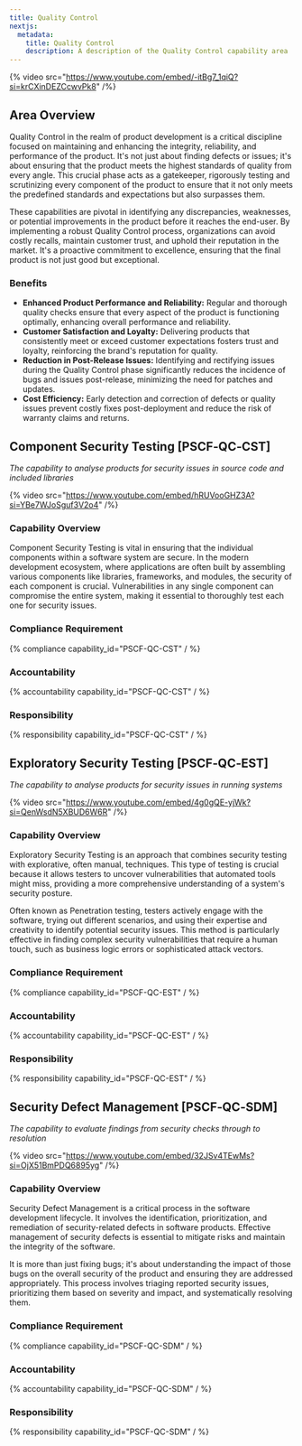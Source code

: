 ```yaml
---
title: Quality Control
nextjs:
  metadata:
    title: Quality Control
    description: A description of the Quality Control capability area
---
```


{% video src="https://www.youtube.com/embed/-itBg7_1qiQ?si=krCXinDEZCcwvPk8" /%}

## Area Overview

Quality Control in the realm of product development is a critical discipline focused on maintaining and enhancing the integrity, reliability, and performance of the product. It's not just about finding defects or issues; it's about ensuring that the product meets the highest standards of quality from every angle. This crucial phase acts as a gatekeeper, rigorously testing and scrutinizing every component of the product to ensure that it not only meets the predefined standards and expectations but also surpasses them.

These capabilities are pivotal in identifying any discrepancies, weaknesses, or potential improvements in the product before it reaches the end-user. By implementing a robust Quality Control process, organizations can avoid costly recalls, maintain customer trust, and uphold their reputation in the market. It's a proactive commitment to excellence, ensuring that the final product is not just good but exceptional.

### Benefits

* **Enhanced Product Performance and Reliability:** Regular and thorough quality checks ensure that every aspect of the product is functioning optimally, enhancing overall performance and reliability.
* **Customer Satisfaction and Loyalty:** Delivering products that consistently meet or exceed customer expectations fosters trust and loyalty, reinforcing the brand's reputation for quality.
* **Reduction in Post-Release Issues:** Identifying and rectifying issues during the Quality Control phase significantly reduces the incidence of bugs and issues post-release, minimizing the need for patches and updates.
* **Cost Efficiency:** Early detection and correction of defects or quality issues prevent costly fixes post-deployment and reduce the risk of warranty claims and returns.

## Component Security Testing [PSCF&#8209;QC&#8209;CST]

_The capability to analyse products for security issues in source code and included libraries_

{% video src="https://www.youtube.com/embed/hRUVooGHZ3A?si=YBe7WJoSguf3V2o4" /%}

### Capability Overview

Component Security Testing is vital in ensuring that the individual components within a software system are secure. In the modern development ecosystem, where applications are often built by assembling various components like libraries, frameworks, and modules, the security of each component is crucial. Vulnerabilities in any single component can compromise the entire system, making it essential to thoroughly test each one for security issues.

### Compliance Requirement

{% compliance capability_id="PSCF-QC-CST" / %}

### Accountability

{% accountability capability_id="PSCF-QC-CST" / %}

### Responsibility

{% responsibility capability_id="PSCF-QC-CST" / %}

## Exploratory Security Testing [PSCF&#8209;QC&#8209;EST]

_The capability to analyse products for security issues in running systems_

{% video src="https://www.youtube.com/embed/4g0gQE-yjWk?si=QenWsdN5XBUD6W6R" /%}

### Capability Overview

Exploratory Security Testing is an approach that combines security testing with explorative, often manual, techniques. This type of testing is crucial because it allows testers to uncover vulnerabilities that automated tools might miss, providing a more comprehensive understanding of a system's security posture.

Often known as Penetration testing, testers actively engage with the software, trying out different scenarios, and using their expertise and creativity to identify potential security issues. This method is particularly effective in finding complex security vulnerabilities that require a human touch, such as business logic errors or sophisticated attack vectors.

### Compliance Requirement

{% compliance capability_id="PSCF-QC-EST" / %}

### Accountability

{% accountability capability_id="PSCF-QC-EST" / %}

### Responsibility

{% responsibility capability_id="PSCF-QC-EST" / %}

## Security Defect Management [PSCF&#8209;QC&#8209;SDM]

_The capability to evaluate findings from security checks through to resolution_

{% video src="https://www.youtube.com/embed/32JSv4TEwMs?si=OjX51BmPDQ6895yg" /%}

### Capability Overview

Security Defect Management is a critical process in the software development lifecycle. It involves the identification, prioritization, and remediation of security-related defects in software products. Effective management of security defects is essential to mitigate risks and maintain the integrity of the software.

It is more than just fixing bugs; it's about understanding the impact of those bugs on the overall security of the product and ensuring they are addressed appropriately. This process involves triaging reported security issues, prioritizing them based on severity and impact, and systematically resolving them.

### Compliance Requirement

{% compliance capability_id="PSCF-QC-SDM" / %}

### Accountability

{% accountability capability_id="PSCF-QC-SDM" / %}

### Responsibility

{% responsibility capability_id="PSCF-QC-SDM" / %}
